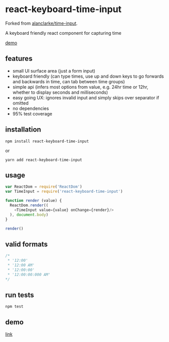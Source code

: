 # react-keyboard-time-input

Forked from [alanclarke/time-input](https://github.com/alanclarke/time-input).

A keyboard friendly react component for capturing time

[demo](https://radumardale.github.io/react-keyboard-time-input/)

## features
- small UI surface area (just a form input)
- keyboard friendly (can type times, use up and down keys to go forwards and backwards in time, can tab between time groups)
- simple api (infers most options from value, e.g. 24hr time or 12hr, whether to display seconds and milliseconds)
- easy going UX: ignores invalid input and simply skips over separator if omitted
- no dependencies
- 95% test coverage

## installation
```
npm install react-keyboard-time-input
```
or
```
yarn add react-keyboard-time-input
```

## usage
```js
var ReactDom = require('ReactDom')
var TimeInput = require('react-keyboard-time-input')

function render (value) {
  ReactDom.render((
    <TimeInput value={value} onChange={render}/>
  ), document.body)
}

render()
```

## valid formats
```js
/*
 * '12:00'
 * '12:00 AM'
 * '12:00:00'
 * '12:00:00:000 AM'
*/
```
## run tests
```
npm test
```

## demo

[link](https://radumardale.github.io/react-keyboard-time-input/)
